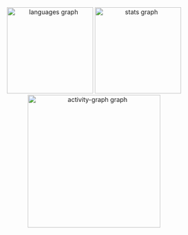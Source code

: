 <div align="center">
  <img src="https://github-readme-stats.vercel.app/api/top-langs?username=caioabrahao&locale=en&hide_title=false&layout=compact&card_width=320&langs_count=6&theme=react&hide_border=false&order=2" height="195" alt="languages graph"  />
  <img src="https://github-readme-stats.vercel.app/api?username=caioabrahao&hide_title=false&hide_rank=false&show_icons=true&include_all_commits=true&count_private=true&disable_animations=false&theme=react&locale=en&hide_border=false&order=1" height="195" alt="stats graph"  />
  <img src="https://github-readme-activity-graph.vercel.app/graph?username=caioabrahao&radius=16&theme=react&area=true&order=5" height="300" alt="activity-graph graph"  />
</div>
